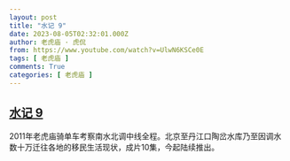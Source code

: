 ```yaml
---
layout: post
title: "水记 9"
date: 2023-08-05T02:32:01.000Z
author: 老虎庙 · 虎侃
from: https://www.youtube.com/watch?v=UlwN6KSCe0E
tags: [ 老虎庙 ]
comments: True
categories: [ 老虎庙 ]
---
```

<!--1691202721000-->
[水记 9](https://www.youtube.com/watch?v=UlwN6KSCe0E)
------

<div>
2011年老虎庙骑单车考察南水北调中线全程。北京至丹江口陶岔水库乃至因调水数十万迁往各地的移民生活现状，成片10集，今起陆续推出。
</div>
